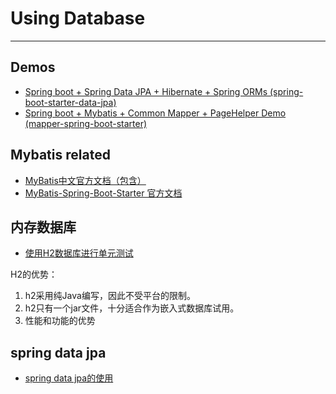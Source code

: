 # Using Database
---


## Demos

- [Spring boot + Spring Data JPA + Hibernate + Spring ORMs (spring-boot-starter-data-jpa)](https://github.com/jiwenxing/spring-boot/tree/master/spring-boot-samples/spring-boot-sample-data-jpa)
- [Spring boot + Mybatis + Common Mapper + PageHelper Demo (mapper-spring-boot-starter)](https://github.com/jiwenxing/MyBatis-Spring-Boot)



## Mybatis related

- [MyBatis中文官方文档（包含）](http://www.mybatis.org/mybatis-3/zh/index.html)
- [MyBatis-Spring-Boot-Starter 官方文档](http://www.mybatis.org/spring-boot-starter/mybatis-spring-boot-autoconfigure/#)


## 内存数据库

- [使用H2数据库进行单元测试](http://www.cnblogs.com/littleatp/p/6937917.html)

H2的优势：

1. h2采用纯Java编写，因此不受平台的限制。
2. h2只有一个jar文件，十分适合作为嵌入式数据库试用。
3. 性能和功能的优势

## spring data jpa
- [spring data jpa的使用](http://www.ityouknow.com/springboot/2016/08/20/springboot(%E4%BA%94)-spring-data-jpa%E7%9A%84%E4%BD%BF%E7%94%A8.html)